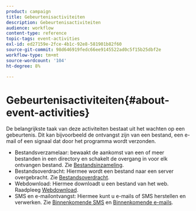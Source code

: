 ```yaml
---
product: campaign
title: Gebeurtenisactiviteiten
description: Gebeurtenisactiviteiten
audience: workflow
content-type: reference
topic-tags: event-activities
exl-id: ed27159e-2fce-4b1c-92e8-581901b82f60
source-git-commit: 98d646919fedc66ee9145522ad0c5f15b25dbf2e
workflow-type: tm+mt
source-wordcount: '104'
ht-degree: 8%

---
```


# Gebeurtenisactiviteiten{#about-event-activities}

De belangrijkste taak van deze activiteiten bestaat uit het wachten op een gebeurtenis. Dit kan bijvoorbeeld de ontvangst zijn van een bestand, een e-mail of een signaal dat door het programma wordt verzonden.

* Bestandsverzamelaar: bewaakt de aankomst van een of meer bestanden in een directory en schakelt de overgang in voor elk ontvangen bestand. Zie [Bestandsinzameling](../../workflow/using/file-collector.md).
* Bestandsoverdracht: Hiermee wordt een bestand naar een server overgebracht. Zie [Bestandsoverdracht](../../workflow/using/file-transfer.md).
* Webdownload: Hiermee downloadt u een bestand van het web. Raadpleeg [Webdownload](../../workflow/using/web-download.md).
* SMS en e-mailontvangst: Hiermee kunt u e-mails of SMS herstellen en verwerken. Zie [Binnenkomende SMS](../../workflow/using/inbound-sms.md) en [Binnenkomende e-mails](../../workflow/using/inbound-emails.md).
